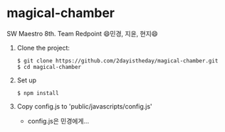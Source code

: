 # magical-chamber
SW Maestro 8th.
Team Redpoint
:smile:민경, 지윤, 현지:smile:


1. Clone the project:

   ```
   $ git clone https://github.com/2dayistheday/magical-chamber.git
   $ cd magical-chamber
   ```

2. Set up

   ```
   $ npm install
   ```

3. Copy config.js to 'public/javascripts/config.js'

   - config.js은 민경에게...
